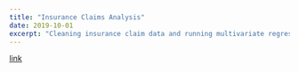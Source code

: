```yaml
---
title: "Insurance Claims Analysis"
date: 2019-10-01
excerpt: "Cleaning insurance claim data and running multivariate regression to obtain useful information regarding factors which influence claim amounts."
---
```


[link](https://github.com/poptropicaman52/insurance-claims-analysis)